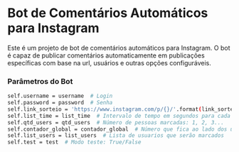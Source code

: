 # Bot de Comentários Automáticos para Instagram

Este é um projeto de bot de comentários automáticos para Instagram. O bot é capaz de publicar comentários automaticamente em publicações específicas com base na url, usuários e outras opções configuráveis.

### Parâmetros do Bot

```sh
self.username = username  # Login
self.password = password  # Senha
self.link_sorteio = 'https://www.instagram.com/p/{}/'.format(link_sorteio)  # URL do sorteio : 'CDR1vidnewh'
self.list_time = list_time  # Intervalo de tempo em segundos para cada comentario: [1, 2, 3, 4]
self.qtd_users = qtd_users  # Número de pessoas marcadas: 1, 2, 3...
self.contador_global = contador_global  # Número que fica ao lado dos usuarios marcados
self.list_users = list_users  # Lista de usuarios que serão marcados
self.test = test  # Modo teste: True/False
```
